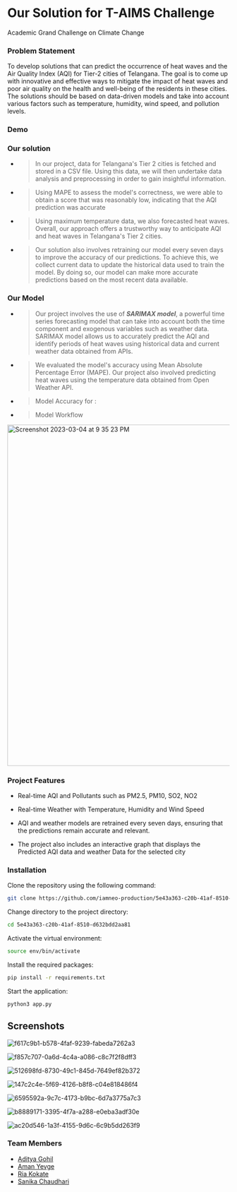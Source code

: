 
# Our Solution for T-AIMS Challenge

Academic Grand Challenge on Climate Change

### Problem Statement
To develop solutions that can predict the occurrence of heat waves and the Air Quality Index (AQI) for Tier-2 cities of Telangana. The goal is to come up with innovative and effective ways to mitigate the impact of heat waves and poor air quality on the health and well-being of the residents in these cities. The solutions should be based on data-driven models and take into account various factors such as temperature, humidity, wind speed, and pollution levels.


### Demo




### Our solution
 - > In our project, data for Telangana's Tier 2 cities is fetched and stored in a CSV file. Using this data, we will then undertake data analysis and preprocessing in order to gain insightful information.

- > Using MAPE to assess the model's correctness, we were able to obtain a score that was reasonably low, indicating that the AQI prediction was accurate 

- >  Using maximum temperature data, we also forecasted heat waves. Overall, our approach offers a trustworthy way to anticipate AQI and heat waves in Telangana's Tier 2 cities.

- > Our solution also involves retraining our model every seven days to improve the accuracy of our predictions. To achieve this, we collect current data to update the historical data used to train the model. By doing so, our model can make more accurate predictions based on the most recent data available.




### Our Model

- >  Our project involves the use of ***SARIMAX model***, a powerful time series forecasting model that can take into account both the time component and exogenous variables such as weather data. SARIMAX model allows us to accurately predict the AQI and identify periods of heat waves using historical data and current weather data obtained from APIs.
- > We evaluated the model's accuracy using Mean Absolute Percentage Error (MAPE). Our project also involved predicting heat waves using the temperature data obtained from Open Weather API.
- > Model Accuracy for :
- > Model Workflow 

<img width="773" alt="Screenshot 2023-03-04 at 9 35 23 PM" src="https://user-images.githubusercontent.com/96522398/222916487-ec0343a8-b1f4-4ee6-89fc-099cb7d716d3.png">


### Project Features

- Real-time AQI and Pollutants such as PM2.5, PM10, SO2, NO2 

- Real-time Weather with Temperature, Humidity and Wind Speed

- AQI and weather models are retrained every seven days, ensuring that the predictions remain accurate and relevant.

- The project also includes an interactive graph that displays the Predicted AQI data and weather Data for the selected city
### Installation



Clone the repository using the following command:
```bash
git clone https://github.com/iamneo-production/5e43a363-c20b-41af-8510-d632bdd2aa81.git
```
Change directory to the project directory:
```bash
cd 5e43a363-c20b-41af-8510-d632bdd2aa81
```
Activate the virtual environment:
```bash
source env/bin/activate
```
Install the required packages:
```bash
pip install -r requirements.txt
```
Start the application:
```bash
python3 app.py
```
## Screenshots

![f617c9b1-b578-4faf-9239-fabeda7262a3](https://user-images.githubusercontent.com/96522398/222923174-428ce240-e092-47a2-a948-85537946566e.jpg)

![f857c707-0a6d-4c4a-a086-c8c7f2f8dff3](https://user-images.githubusercontent.com/96522398/222923182-d65e8bb5-d464-4e76-8bdc-802224ad62e7.jpg)

![512698fd-8730-49c1-845d-7649ef82b372](https://user-images.githubusercontent.com/96522398/222923200-70626cac-b87a-4784-ba6f-5b9b26cfa2b9.jpg)

![147c2c4e-5f69-4126-b8f8-c04e818486f4](https://user-images.githubusercontent.com/96522398/222923207-705e69cf-89cd-4c21-99a0-9f92eb385d35.jpg)

![6595592a-9c7c-4173-b9bc-6d7a3775a7c3](https://user-images.githubusercontent.com/96522398/222923223-dd558d97-c03f-4e49-9f93-477ad665498b.jpg)

![b8889171-3395-4f7a-a288-e0eba3adf30e](https://user-images.githubusercontent.com/96522398/222923249-f3c67b10-e49a-457b-8276-7a47a094d4aa.jpg)

![ac20d546-1a3f-4155-9d6c-6c9b5dd263f9](https://user-images.githubusercontent.com/96522398/222923257-014adf01-4f73-41b8-861c-0fffb4ac01e0.jpg)


### Team Members

- [Aditya Gohil](https://github.com/Adi0015)
- [Aman Yevge](https://github.com/amanyevge)
- [Ria Kokate](https://github.com/RiaKokate)
- [Sanika Chaudhari](https://github.com/Sanika0701)

